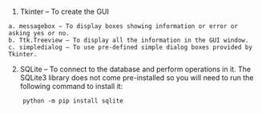 1. Tkinter – To create the GUI
```
a. messagebox – To display boxes showing information or error or asking yes or no.
b. Ttk.Treeview – To display all the information in the GUI window.
c. simpledialog – To use pre-defined simple dialog boxes provided by Tkinter.
```
2. SQLite – To connect to the database and perform operations in it. The SQLite3 library does not come pre-installed so you will need to run the following command to install it:
```
    python -m pip install sqlite
```
